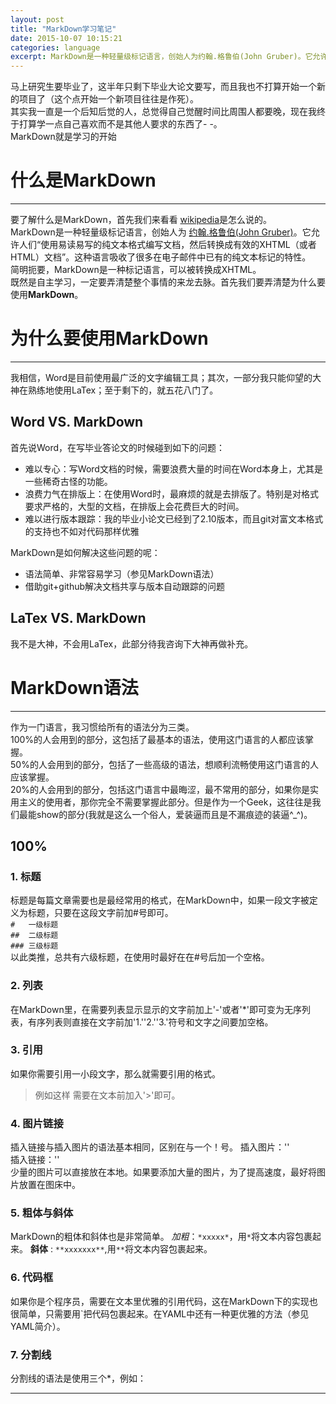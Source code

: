 ```yaml
---
layout: post
title: "MarkDown学习笔记"
date: 2015-10-07 10:15:21
categories: language
excerpt: MarkDown是一种轻量级标记语言，创始人为约翰.格鲁伯(John Gruber)。它允许人们“使用易读易写的纯文本格式编写文档，然后转换成有效的XHTML（或者HTML）文档”。这种语言吸收了很多在电子邮件中已有的纯文本标记的特性。
---
```


马上研究生要毕业了，这半年只剩下毕业大论文要写，而且我也不打算开始一个新的项目了（这个点开始一个新项目往往是作死）。<br/>
其实我一直是一个后知后觉的人，总觉得自己觉醒时间比周围人都要晚，现在我终于打算学一点自己喜欢而不是其他人要求的东西了- -。<br/>
MarkDown就是学习的开始<br/>


# 什么是MarkDown
***
要了解什么是MarkDown，首先我们来看看 [wikipedia][MarkDown_wiki]是怎么说的。<br/>
MarkDown是一种轻量级标记语言，创始人为 [约翰.格鲁伯(John Gruber)][JohnGruber_wiki]。它允许人们“使用易读易写的纯文本格式编写文档，然后转换成有效的XHTML（或者HTML）文档”。这种语言吸收了很多在电子邮件中已有的纯文本标记的特性。<br/>
简明扼要，MarkDown是一种标记语言，可以被转换成XHTML。<br/>
既然是自主学习，一定要弄清楚整个事情的来龙去脉。首先我们要弄清楚为什么要使用**MarkDown**。

# 为什么要使用MarkDown
***
我相信，Word是目前使用最广泛的文字编辑工具；其次，一部分我只能仰望的大神在熟练地使用LaTex；至于剩下的，就五花八门了。<br/>

## Word VS. MarkDown
首先说Word，在写毕业答论文的时候碰到如下的问题：

* 难以专心：写Word文档的时候，需要浪费大量的时间在Word本身上，尤其是一些稀奇古怪的功能。
* 浪费力气在排版上：在使用Word时，最麻烦的就是去排版了。特别是对格式要求严格的，大型的文档，在排版上会花费巨大的时间。
* 难以进行版本跟踪：我的毕业小论文已经到了2.10版本，而且git对富文本格式的支持也不如对代码那样优雅

MarkDown是如何解决这些问题的呢：

* 语法简单、非常容易学习（参见MarkDown语法）
* 借助git+github解决文档共享与版本自动跟踪的问题

## LaTex VS. MarkDown
我不是大神，不会用LaTex，此部分待我咨询下大神再做补充。

# MarkDown语法
***
作为一门语言，我习惯给所有的语法分为三类。  
100%的人会用到的部分，这包括了最基本的语法，使用这门语言的人都应该掌握。  
50%的人会用到的部分，包括了一些高级的语法，想顺利流畅使用这门语言的人应该掌握。  
20%的人会用到的部分，包括这门语言中最晦涩，最不常用的部分，如果你是实用主义的使用者，那你完全不需要掌握此部分。但是作为一个Geek，这往往是我们最能show的部分(我就是这么一个俗人，爱装逼而且是不漏痕迹的装逼^_^)。  

## 100%

### 1. 标题  
标题是每篇文章需要也是最经常用的格式，在MarkDown中，如果一段文字被定义为标题，只要在这段文字前加#号即可。<br/>
`#   一级标题`<br/>
`##  二级标题`<br/>
`### 三级标题`<br/>
以此类推，总共有六级标题，在使用时最好在在#号后加一个空格。

### 2. 列表  
在MarkDown里，在需要列表显示显示的文字前加上'\-'或者'\*'即可变为无序列表，有序列表则直接在文字前加'1.''2.''3.'符号和文字之间要加空格。

### 3. 引用  
如果你需要引用一小段文字，那么就需要引用的格式。
>例如这样
需要在文本前加入'>'即可。

### 4. 图片链接
插入链接与插入图片的语法基本相同，区别在与一个！号。
插入图片：'![]()'  
插入链接：'[]()'  
少量的图片可以直接放在本地。如果要添加大量的图片，为了提高速度，最好将图片放置在图床中。

### 5. 粗体与斜体  
MarkDown的粗体和斜体也是非常简单。
*加粗*：`*xxxxx*`，用`*`将文本内容包裹起来。
**斜体** : `**xxxxxxx**`,用`**`将文本内容包裹起来。

### 6. 代码框  
如果你是个程序员，需要在文本里优雅的引用代码，这在MarkDown下的实现也很简单，只需要用`把代码包裹起来。在YAML中还有一种更优雅的方法（参见YAML简介）。

### 7. 分割线  
分割线的语法是使用三个*，例如：<br/>

***



[MarkDown_wiki]: https://zh.wikipedia.org/wiki/Markdown
[JohnGruber_wiki]: https://en.wikipedia.org/wiki/John_Gruber